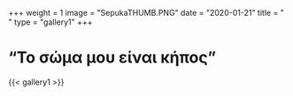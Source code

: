 +++
weight = 1
image = "SepukaTHUMB.PNG"
date = "2020-01-21"
title = " "
type = "gallery1"
+++

# “Το σώµα µου είναι κήπος”

<!-- Tο έργο παρουσιάζει το Sepuka ένα σκεύασµα της ιαπωνικής
φαρµακευτικής εταιρίας Setsu το οποίο διατίθεται σε µορφή
αερολύµατος που εισπνέεται από το στόµα. Το Sepuka έχει δυο
κύριες δραστικές ουσίες που ανήκουν στην οικογένεια των
βαρβιτουρικών. Η συσκευή σπρέι που περιεχέι το Sepuka είναι µόνο
µιας χρήσης και έχει την δυνατότητα να εκπέµπει την τοποθεσία
της κατά την λειτουργία της. Η εισπνοή του Sepuka προκαλεί
τεχνητό κώµα. Όταν η συσκευή απασφαλιστεί και τεθεί σε
λειτουργία µια πλήρως εξοπλισµένη ειδική ιατρική οµάδα
επισκέπτεται το χώρο του νεοθανάτου και του αφαιρεί τα όργανα.
Στόχος της φαρµακευτικής εταιρίας µε την υποστήριξη τον δοµών
του ιαπωνικού κράτους είναι να ευαισθητοποιήσει τους υγιείς
Ιάπωνες ως προς την συγκινητική πράξη της δωρεάς οργάνων προς
τρίτους, µια πράξη που επιβεβαιώνει την ανθρώπινη µας ταυτότητα.
Το κύριο µήνυµα της προώθησης του σκευάσµατος είναι το δηλωτικό
“Το σώµα µου είναι κήπος” το οποίο αναγράφεται και πάνω στη
συσκευασία του σκευάσµατος. Άλλες χαρακτηριστικές διατυπώσεις
της γνωριµίας του σκευάσµατος στο ευρύ κοινό είναι: “Άσε το σώµα
σου να γίνει ένας κήπος, από αυτόν θα ζήσουν συνάνθρωποι σου που
ποτέ δεν γνώρισες αλλά σε χρειάζονται τόσο. Κανε την απουσία σου
περισσότερη ζωή.” Σύµφωνα µε τα στοιχεία της εθνικής ιαπωνικής
στατιστικής εταιρίας στους πρώτους µήνες µετά την κυκλοφόρηση
του Sepuka ο αριθµός των νεοθανάτων έχει αυξηθεί κατά 4%.
Το σκεύασµα κυκλοφορεί σε δυο συσκευασίες που απευθύνονται σε
γυναίκες και άντρες αντίστοιχα. Η κυρία διάφορα τους είναι στην
περιεκτικότητα των δραστικών ουσιών του φάρµακου επίσης
διάφορες υπάρχουν στη γεύση και το άρωµα, φρουτώδης γεύση για
τις γυναίκες και δροσερής µέντας για τους άντρες. Στο φύλλο
οδηγιών προς τον χρήστη εκτός από όλες τις
ορθολογικές πληροφορίες για την χρήση του φαρµάκου αναφέρονται και οι
νοµικοί όροι στους οποίους ο χρήστης έχει ήδη συµφωνήσει κατά
την παραλαβή του φάρµακου. Η διάθεση του Sepuka γίνεται σε όλα
τα δηµοσιά νοσοκοµεία της Ιαπωνίας δωρεάν. -->

<!-- Διαβάστε [εδώ](https://issuu.com/fanouriosmoraitis/docs/mybodyisagardenbook) -->

<!-- {{< embed-pdf url="./works/my_body_is_a_garden/MyBodyIsAGarden.pdf"  hideLoader="true"  >}} -->


<!-- The [Grand Canyon](https://en.wikipedia.org/w/index.php?title=Grand_Canyon&oldid=952699432)  -->

{{< gallery1 >}}  
